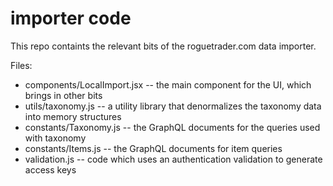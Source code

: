 # importer code

This repo containts the relevant bits of the roguetrader.com data importer.

Files:

* components/LocalImport.jsx -- the main component for the UI, which brings in other bits
* utils/taxonomy.js -- a utility library that denormalizes the taxonomy data into memory structures
* constants/Taxonomy.js -- the GraphQL documents for the queries used with taxonomy
* constants/Items.js -- the GraphQL documents for item queries
* validation.js -- code which uses an authentication validation to generate access keys

